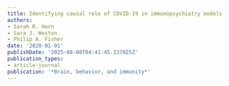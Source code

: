 ```yaml
---
title: Identifying causal role of COVID-19 in immunopsychiatry models
authors:
- Sarah R. Horn
- Sara J. Weston
- Philip A. Fisher
date: '2020-01-01'
publishDate: '2025-08-08T04:41:45.137025Z'
publication_types:
- article-journal
publication: '*Brain, behavior, and immunity*'
---
```

